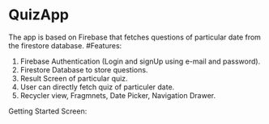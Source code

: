 # QuizApp
The app is based on Firebase that fetches questions of particular date from the firestore database.
#Features:
1. Firebase Authentication (Login and signUp using e-mail and password).
2. Firestore Database to store questions.
3. Result Screen of particular quiz. 
4. User can directly fetch quiz of particuler date.
5. Recycler view, Fragmnets, Date Picker, Navigation Drawer.

Getting Started Screen:
